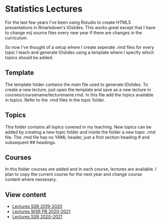 # Statistics Lectures

For the last few years I've been using Rstudio to create HTML5 presentations in Rmarkdown's IOslides. This works great except that I have to change mij source files every new year if there are changes in the curriculum.

So now I've thought of a setup where I create seperate .rmd files for every topic I teach and generate IOslides using a template where I specify which topics should be added.

## Template

The template folder contains the main file used to generate IOslides. To create a new lecture, just open the template and save as a new lecture in courses/coursename/lecturename.rmd. In this file add the topics available in topics. Refer to the .rmd files in the topic folder.

## Topics

This folder contains all topics covered in my teaching. New topics can be added by creating a new topic folder and inside the folder a new topic .rmd file. The .rmd file has no YAML header, just a first section heading # and subsequent ## headings.

## Courses

In this folder courses are added and in each course, lectures are available. I plan to copy the current course for the next year and change course content where nessesary.

## View content

* [Lectures SSR 2019-2020](http://shklinkenberg.github.io/statistics-lectures/2019-2020_SSRt.html)
* [Lectures WSR PB 2020-2021](http://shklinkenberg.github.io/statistics-lectures/2020-2021_WSR-PB.html)
* [Lectures SSR 2020-2021](http://shklinkenberg.github.io/statistics-lectures/2020-2021_SSR.html)
